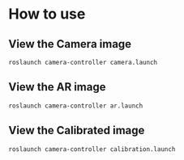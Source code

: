 # How to use
## View the Camera image
```
roslaunch camera-controller camera.launch
```

## View the AR image 
```
roslaunch camera-controller ar.launch
```

## View the Calibrated image
```
roslaunch camera-controller calibration.launch
```